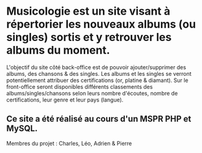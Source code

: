 # Musicologie est un site visant à répertorier les nouveaux albums (ou singles) sortis et y retrouver les albums du moment.
L'objectif du site côté back-office est de pouvoir ajouter/supprimer des albums, des chansons & des singles. Les albums et les singles se verront potentiellement attribuer des certifications (or, platine & diamant).
Sur le front-office seront disponibles différents classements des albums/singles/chansons selon leurs nombre d'écoutes, nombre de certifications, leur genre et leur pays (langue).

## Ce site a été réalisé au cours d'un MSPR PHP et MySQL.
Membres du projet : Charles, Léo, Adrien & Pierre

